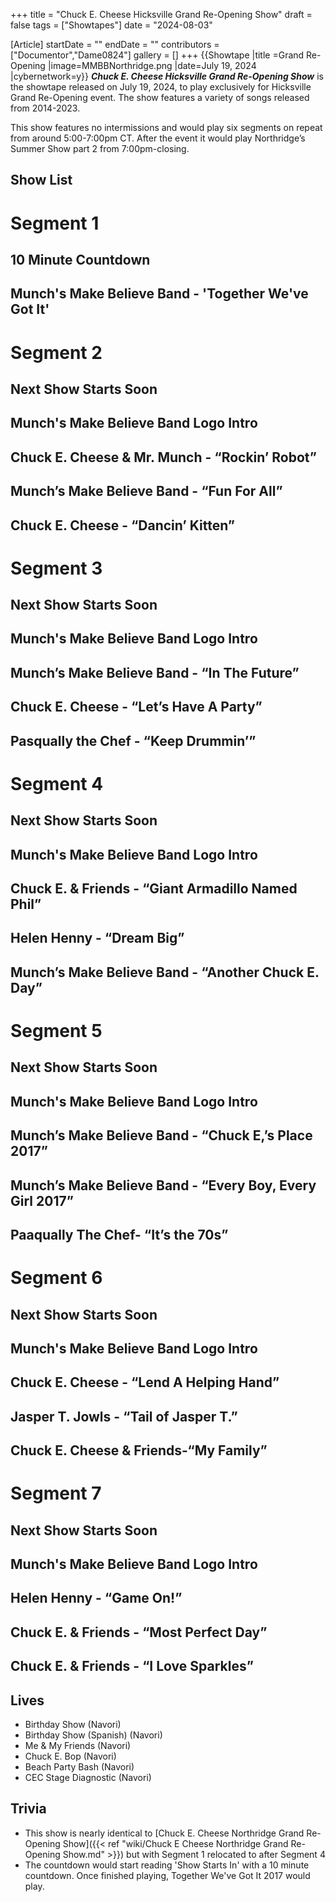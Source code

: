 +++
title = "Chuck E. Cheese Hicksville Grand Re-Opening Show"
draft = false
tags = ["Showtapes"]
date = "2024-08-03"

[Article]
startDate = ""
endDate = ""
contributors = ["Documentor","Dame0824"]
gallery = []
+++
{{Showtape
|title =Grand Re-Opening
|image=MMBBNorthridge.png
|date=July 19, 2024
|cybernetwork=y}}
<b><i>Chuck E. Cheese Hicksville Grand Re-Opening Show</b></i> is the showtape released on July 19, 2024, to play exclusively for Hicksville Grand Re-Opening event. The show features a variety of songs released from 2014-2023.

This show features no intermissions and would play six segments on repeat from around 5:00-7:00pm CT.  After the event it would play Northridge’s Summer Show part 2 from 7:00pm-closing. 

<h2>Show List</h2>

# <b>Segment 1</b>
## 10 Minute Countdown
## Munch's Make Believe Band - 'Together We've Got It'
# <b>Segment 2</b>
## Next Show Starts Soon
## Munch's Make Believe Band Logo Intro
## Chuck E. Cheese & Mr. Munch - “Rockin’ Robot”
## Munch’s Make Believe Band - “Fun For All”
## Chuck E. Cheese - “Dancin’ Kitten”
# <b>Segment 3</b>
## Next Show Starts Soon
## Munch's Make Believe Band Logo Intro
## Munch’s Make Believe Band - “In The Future”
## Chuck E. Cheese - “Let’s Have A Party”
## Pasqually the Chef - “Keep Drummin’”
# <b>Segment 4</b>
## Next Show Starts Soon
## Munch's Make Believe Band Logo Intro
## Chuck E. & Friends - “Giant Armadillo Named Phil”
## Helen Henny - “Dream Big”
## Munch’s Make Believe Band - “Another Chuck E. Day”
# <b>Segment 5</b>
## Next Show Starts Soon
## Munch's Make Believe Band Logo Intro
## Munch’s Make Believe Band - “Chuck E,’s Place 2017”
## Munch’s Make Believe Band - “Every Boy, Every Girl 2017”
## Paaqually The Chef- “It’s the 70s”
# <b>Segment 6</b>
## Next Show Starts Soon
## Munch's Make Believe Band Logo Intro
## Chuck E. Cheese - “Lend A Helping Hand”
## Jasper T. Jowls - “Tail of Jasper T.”
## Chuck E. Cheese  & Friends-“My Family”
# <b>Segment 7</b>
## Next Show Starts Soon
## Munch's Make Believe Band Logo Intro
## Helen Henny - “Game On!”
## Chuck E. & Friends - “Most Perfect Day”
## Chuck E. & Friends - “I Love Sparkles”

<h2> Lives </h2>

* Birthday Show (Navori)
* Birthday Show (Spanish) (Navori)
* Me & My Friends (Navori)
* Chuck E. Bop (Navori)
* Beach Party Bash (Navori)
* CEC Stage Diagnostic (Navori)

<h2> Trivia </h2>

* This show is nearly identical to [Chuck E. Cheese Northridge Grand Re-Opening Show]({{< ref "wiki/Chuck E Cheese Northridge Grand Re-Opening Show.md" >}}) but with Segment 1 relocated to after Segment 4
* The countdown would start reading 'Show Starts In' with a 10 minute countdown. Once finished playing, Together We've Got It 2017 would play.